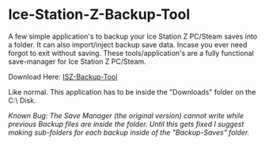 # Ice-Station-Z-Backup-Tool
A few simple application's to backup your Ice Station Z PC/Steam saves into a folder. It can also import/inject backup save data. Incase you ever need forgot to exit without saving. These tools/application's are a fully functional save-manager for Ice Station Z PC/Steam.

Download Here: [ISZ-Backup-Tool](https://github.com/Cracko298/Ice-Station-Z-Backup-Tool/files/7672889/ISZ-Backup-Tool.zip)

Like normal. This application has to be inside the "Downloads" folder on the C:\ Disk.

*Known Bug: The Save Manager (the original version) cannot write while previous Backup files are inside the folder. Until this gets fixed I suggest making sub-folders for each backup inside of the "Backup-Saves" folder.*
